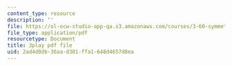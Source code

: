 ```yaml
---
content_type: resource
description: ''
file: https://ol-ocw-studio-app-qa.s3.amazonaws.com/courses/3-60-symmetry-structure-and-tensor-properties-of-materials-fall-2005/2ad4d0db36aad301ffa1648d4657d8ea_RoxLGn5VN4g.pdf
file_type: application/pdf
resourcetype: Document
title: 3play pdf file
uid: 2ad4d0db-36aa-d301-ffa1-648d4657d8ea
---
```

